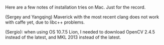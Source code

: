 Here are a few notes of installation tries on Mac. Just for the record.

(Sergey and Yangqing) Maverick with the most recent clang does not work with caffe yet, due to libc++ problems.

(Sergio): when using OS 10.7.5 Lion, I needed to download OpenCV 2.4.5 instead of the latest, and MKL 2013 instead of the latest.